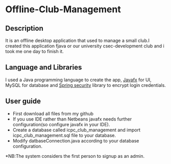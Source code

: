 # Offline-Club-Management
## Description
It is an offline desktop application that used to manage a small club.I created this application fjava or our university csec-development club and i took me one day to finish it.
## Language and Libraries
I used a Java programming language to create the app, [Javafx](https://openjfx.io/) for UI, MySQL for database  and [Spring security](https://docs.spring.io/spring-security/site/docs/current/reference/html5) library to encrypt login credentials.
## User guide
 - First download all files from my github
 - If you use IDE rather than Netbeans javafx 
needs further configuration(so configure javafx in your IDE).
 - Create a database called icpc_club_management and import icpc_club_management.sql file to your database.
 - Modify datbaseConnection.java according to your database configuration.
 
 *NB:The system considers the first person to signup as an admin. 
